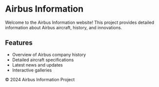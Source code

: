 # Airbus Information

Welcome to the Airbus Information website! This project provides detailed information about Airbus aircraft, history, and innovations.

## Features

- Overview of Airbus company history
- Detailed aircraft specifications
- Latest news and updates
- Interactive galleries

© 2024 Airbus Information Project